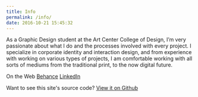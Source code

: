 ```yaml
---
title: Info
permalink: /info/
date: 2016-10-21 15:45:32
---
```

As a Graphic Design student at the Art Center College of Design, I’m very passionate about what I do and the processes involved with every project. I specialize in corporate identity and interaction design, and from experience with working on various types of projects, I am comfortable working with all sorts of mediums from the traditional print, to the now digital future.

On the Web
[Behance](http://behance.net/james-chu)
[LinkedIn](https://www.linkedin.com/in/james-chu)

Want to see this site's source code?
[View it on Github](https://github.com/jamescchu/jameschu-v3)
